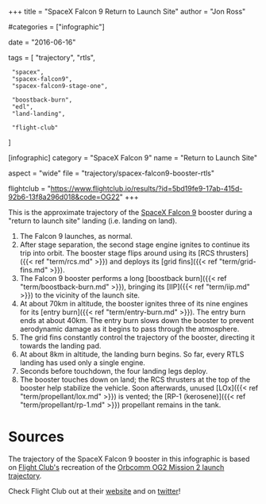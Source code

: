 +++
title = "SpaceX Falcon 9 Return to Launch Site"
author = "Jon Ross"

#categories = ["infographic"]

date = "2016-06-16"

tags = [
     "trajectory",
     "rtls",
     
     "spacex",
     "spacex-falcon9",
     "spacex-falcon9-stage-one",
     
     "boostback-burn",
     "edl",
     "land-landing",

     "flight-club"
]

[infographic]
category = "SpaceX Falcon 9"
name = "Return to Launch Site"

aspect = "wide"
file = "trajectory/spacex-falcon9-booster-rtls"

flightclub = "https://www.flightclub.io/results/?id=5bd19fe9-17ab-415d-92b6-13f8a296d018&code=OG22"
+++

This is the approximate trajectory of the
[SpaceX Falcon 9](/tags/spacex-falcon9) booster during a "return to
launch site" landing (i.e. landing on land).

<!--more-->

1. The Falcon 9 launches, as normal.
2. After stage separation, the second stage engine ignites to continue
   its trip into orbit. The booster stage flips around using its
   [RCS thrusters]({{< ref "term/rcs.md" >}}) and deploys its
   [grid fins]({{< ref "term/grid-fins.md" >}}).
3. The Falcon 9 booster performs a long [boostback burn]({{< ref "term/boostback-burn.md" >}}), bringing its
   [IIP]({{< ref "term/iip.md" >}}) to the vicinity of the launch site.
4. At about 70km in altitude, the booster ignites three of its nine
   engines for its [entry burn]({{< ref "term/entry-burn.md" >}}). The
   entry burn ends at about 40km. The entry burn slows down the
   booster to prevent aerodynamic damage as it begins to pass through
   the atmosphere.
5. The grid fins constantly control the trajectory of the booster,
   directing it towards the landing pad.
6. At about 8km in altitude, the landing burn begins. So far, every
   RTLS landing has used only a single engine.
7. Seconds before touchdown, the four landing legs deploy.
8. The booster touches down on land; the RCS thrusters at the top of
   the booster help stabilize the vehicle. Soon afterwards, unused
   [LOx]({{< ref "term/propellant/lox.md" >}}) is vented; the
   [RP-1 (kerosene)]({{< ref "term/propellant/rp-1.md" >}}) propellant
   remains in the tank.

# Sources

The trajectory of the SpaceX Falcon 9 booster in this infographic is
based on [Flight Club's](https://flightclub.io/) recreation of the
[Orbcomm OG2 Mission 2 launch trajectory](https://www.flightclub.io/results/?id=5bd19fe9-17ab-415d-92b6-13f8a296d018&code=OG22).

Check Flight Club out at their [website](https://flightclub.io/) and on [twitter](https://twitter.com/flightclubio)!
